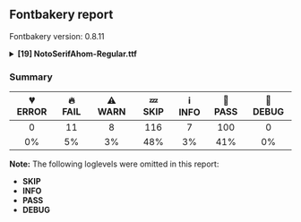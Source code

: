 ## Fontbakery report

Fontbakery version: 0.8.11

<details><summary><b>[19] NotoSerifAhom-Regular.ttf</b></summary><div><details><summary>🔥 <b>FAIL:</b> Substitute copyright, registered and trademark symbols in name table entries. (<a href="https://font-bakery.readthedocs.io/en/stable/fontbakery/profiles/googlefonts.html#com.google.fonts/check/name/unwanted_chars">com.google.fonts/check/name/unwanted_chars</a>)</summary><div>


* 🔥 **FAIL** NAMEID #0 contains symbols that should be replaced by '(c)'. [code: unwanted-chars]
</div></details><details><summary>🔥 <b>FAIL:</b> Check copyright namerecords match license file. (<a href="https://font-bakery.readthedocs.io/en/stable/fontbakery/profiles/googlefonts.html#com.google.fonts/check/name/license">com.google.fonts/check/name/license</a>)</summary><div>


* 🔥 **FAIL** License file OFL.txt exists but NameID 13 (LICENSE DESCRIPTION) value on platform 3 (WINDOWS) is not specified for that. Value was: "This Font Software is licensed under the SIL Open Font License, Version 1.1. This Font Software is distributed on an "AS IS" BASIS, WITHOUT WARRANTIES OR CONDITIONS OF ANY KIND, either express or implied. See the SIL Open Font License for the specific language, permissions and limitations governing your use of this Font Software." Must be changed to "This Font Software is licensed under the SIL Open Font License, Version 1.1. This license is available with a FAQ at: https://scripts.sil.org/OFL" [code: wrong]
</div></details><details><summary>🔥 <b>FAIL:</b> Are there non-ASCII characters in ASCII-only NAME table entries? (<a href="https://font-bakery.readthedocs.io/en/stable/fontbakery/profiles/googlefonts.html#com.google.fonts/check/name/ascii_only_entries">com.google.fonts/check/name/ascii_only_entries</a>)</summary><div>


* 🔥 **FAIL** Bad string at [nameID 0, 'utf_16_be']: 'b'Copyright &#169; 2022 by Monotype Design Team. All rights reserved.'' [code: bad-string]
* 🔥 **FAIL** There are 1 strings containing non-ASCII characters in the ASCII-only NAME table entries. [code: non-ascii-strings]
</div></details><details><summary>🔥 <b>FAIL:</b> Copyright notices match canonical pattern in fonts (<a href="https://font-bakery.readthedocs.io/en/stable/fontbakery/profiles/googlefonts.html#com.google.fonts/check/font_copyright">com.google.fonts/check/font_copyright</a>)</summary><div>


* 🔥 **FAIL** Name Table entry: Copyright notices should match a pattern similar to: "Copyright 2019 The Familyname Project Authors (git url)"
But instead we have got:
"Copyright © 2022 by Monotype Design Team. All rights reserved." [code: bad-notice-format]
</div></details><details><summary>🔥 <b>FAIL:</b> Version number has increased since previous release on Google Fonts? (<a href="https://font-bakery.readthedocs.io/en/stable/fontbakery/profiles/googlefonts.html#com.google.fonts/check/version_bump">com.google.fonts/check/version_bump</a>)</summary><div>


* 🔥 **FAIL** Version number 2.0030059814453125 is less than version on Google Fonts (2.0050048828125).
* 🔥 **FAIL** Version number 2.0030059814453125 is less than version on Google Fonts GitHub repo (2.0050048828125).
</div></details><details><summary>🔥 <b>FAIL:</b> Check if the vertical metrics of a family are similar to the same family hosted on Google Fonts. (<a href="https://font-bakery.readthedocs.io/en/stable/fontbakery/profiles/googlefonts.html#com.google.fonts/check/vertical_metrics_regressions">com.google.fonts/check/vertical_metrics_regressions</a>)</summary><div>


* 🔥 **FAIL** fsSelection bit 7 needs to be enabled because the family on Google Fonts has it enabled. [code: bad-fsselection-bit7]
</div></details><details><summary>🔥 <b>FAIL:</b> OS/2.fsSelection bit 7 (USE_TYPO_METRICS) is set in all fonts. (<a href="https://font-bakery.readthedocs.io/en/stable/fontbakery/profiles/googlefonts.html#com.google.fonts/check/os2/use_typo_metrics">com.google.fonts/check/os2/use_typo_metrics</a>)</summary><div>


* 🔥 **FAIL** OS/2.fsSelection bit 7 (USE_TYPO_METRICS) wasNOT set in the following fonts: ['fonts/NotoSerifAhom/googlefonts/ttf/NotoSerifAhom-Regular.ttf']. [code: missing-os2-fsselection-bit7]
</div></details><details><summary>🔥 <b>FAIL:</b> Noto fonts must have an ARTICLE.en_us.html file (<a href="https://font-bakery.readthedocs.io/en/stable/fontbakery/profiles/googlefonts.html#com.google.fonts/check/description/noto_has_article">com.google.fonts/check/description/noto_has_article</a>)</summary><div>


* 🔥 **FAIL** This is a Noto font but it lacks an ARTICLE.en_us.html file [code: missing-article]
</div></details><details><summary>🔥 <b>FAIL:</b> Ensure dotted circle glyph is present and can attach marks. (<a href="https://font-bakery.readthedocs.io/en/stable/fontbakery/profiles/universal.html#com.google.fonts/check/dotted_circle">com.google.fonts/check/dotted_circle</a>)</summary><div>


* 🔥 **FAIL** The following glyphs could not be attached to the dotted circle glyph:

	- acutecomb

	- brevecomb

	- caroncomb

	- cedillacomb

	- circumflexcomb

	- commaaccentcomb

	- commaturnedabovecomb

	- dieresiscomb

	- dotaccentcomb

	- gravecomb 

	- 5 more.

Use -F or --full-lists to disable shortening of long lists. [code: unattached-dotted-circle-marks]
</div></details><details><summary>🔥 <b>FAIL:</b> Ensure soft_dotted characters lose their dot when combined with marks that replace the dot. (<a href="https://font-bakery.readthedocs.io/en/stable/fontbakery/profiles/universal.html#com.google.fonts/check/soft_dotted">com.google.fonts/check/soft_dotted</a>)</summary><div>


* 🔥 **FAIL** The dot of soft dotted characters used in orthographies must disappear in the following strings: i̊ i̋ j̀ j́ j̃ j̄ j̈ į̀ į́ į̂ į̃ į̄ į̌

The dot of soft dotted characters should disappear in other cases, for example: ĩ ĭ i̇ ǐ i̒ ĩ̦ ĭ̦ i̦̇ i̦̊ i̦̋ ǐ̦ i̦̒ ĩ̧ ĭ̧ i̧̇ i̧̊ i̧̋ ǐ̧ i̧̒ ĵ [code: soft-dotted]
</div></details><details><summary>🔥 <b>FAIL:</b> Check that texts shape as per expectation (<a href="https://font-bakery.readthedocs.io/en/stable/fontbakery/profiles/<Section: Shaping Checks>.html#com.google.fonts/check/shaping/regression">com.google.fonts/check/shaping/regression</a>)</summary><div>


* 🔥 **FAIL** qa/shaping_tests/ahom.json: Expected and actual shaping not matching
<div class="shaping">


<style type="text/css">
    @font-face {font-family: "TestFont"; src: url(../../fonts/NotoSerifAhom/googlefonts/ttf/NotoSerifAhom-Regular.ttf);}
    .tf { font-family: "TestFont"; }
    .shaping pre { font-size: 1.2rem; }
    .shaping li {
        font-size: 1.2rem;
        border-top: 1px solid #ddd;
        padding: 12px;
        margin-top: 12px;
    }
    .shaping-svg {
        height: 100px;
        margin: 10px;
        transform: matrix(1, 0, 0, -1, 0, 0);
    }
</style>

<h4>qa/shaping_tests/ahom.json: Expected and actual shaping not matching</h4>


</div>
<div class="shaping">

<li>Shaping did not match: <span class="tf">𑜃𑜢𑜤</span> (notofonts/noto-fonts#1372)</li>


<pre>Expected: na_ahom=0+879|iSign_ahom=0@-231,0+0|uSign_ahom=0@-234,0+0</pre>



<pre>Got     : na_ahom=0+879|iSign_ahom=0+0|uSign_ahom=0+0</pre>



<pre>                                    +++++++               +++++++
</pre>


Got: <svg class="shaping-svg" xmlns="http://www.w3.org/2000/svg" viewBox="0 0 879 2655" transform="matrix(1 0 0 -1 0 0)">
<path d="M481.0,-24.0Q462.0,-24.0 450.0,-18.0Q438.0,-12.0 438.0,1.0L438.0,156.0L261.0,44.0Q247.0,35.0 225.0,22.5Q203.0,10.0 182.0,0.0Q161.0,-10.0 148.0,-10.0Q132.0,-10.0 126.0,-2.0Q120.0,6.0 120.0,19.0L120.0,525.0Q120.0,539.0 135.0,544.5Q150.0,550.0 166.0,550.0Q184.0,550.0 197.0,544.0Q210.0,538.0 210.0,525.0L210.0,425.0Q248.0,457.0 293.5,488.0Q339.0,519.0 382.0,539.5Q425.0,560.0 456.0,560.0Q503.0,560.0 525.5,537.0Q548.0,514.0 548.0,476.0Q548.0,435.0 530.5,417.0Q513.0,399.0 487.0,399.0Q462.0,399.0 450.5,411.0Q439.0,423.0 435.0,436.0Q431.0,450.0 424.0,460.5Q417.0,471.0 392.0,471.0Q375.0,471.0 342.5,454.5Q310.0,438.0 274.5,413.0Q239.0,388.0 210.0,362.0L210.0,81.0L424.0,214.0Q444.0,227.0 464.5,237.5Q485.0,248.0 498.0,248.0Q513.0,248.0 520.5,236.5Q528.0,225.0 528.0,213.0L528.0,1.0Q528.0,-12.0 515.5,-18.0Q503.0,-24.0 481.0,-24.0Z" transform="translate(0, 1175)"/>
<path d="M33.0,490.0Q-24.0,490.0 -62.0,541.0Q-100.0,592.0 -100.0,701.0Q-100.0,741.0 -86.5,787.0Q-73.0,833.0 -47.5,874.5Q-22.0,916.0 14.5,942.0Q51.0,968.0 98.0,968.0Q142.0,968.0 171.5,941.5Q201.0,915.0 216.0,870.0Q231.0,825.0 231.0,770.0Q231.0,685.0 201.5,622.0Q172.0,559.0 126.5,524.5Q81.0,490.0 33.0,490.0ZM53.0,554.0Q94.0,554.0 114.5,584.5Q135.0,615.0 142.0,664.5Q149.0,714.0 149.0,772.0Q149.0,806.0 144.0,836.0Q139.0,866.0 124.5,885.0Q110.0,904.0 83.0,904.0Q56.0,904.0 33.0,886.0Q10.0,868.0 -4.0,821.5Q-18.0,775.0 -18.0,691.0Q-18.0,628.0 0.5,591.0Q19.0,554.0 53.0,554.0Z" transform="translate(879, 1175)"/>
<path d="M-7.0,-330.0Q-41.0,-330.0 -77.0,-322.0Q-113.0,-314.0 -143.0,-292.5Q-173.0,-271.0 -191.5,-232.5Q-210.0,-194.0 -210.0,-134.0L-210.0,-95.0Q-210.0,-82.0 -196.0,-76.0Q-182.0,-70.0 -165.0,-70.0Q-148.0,-70.0 -134.0,-76.0Q-120.0,-82.0 -120.0,-95.0L-120.0,-130.0Q-120.0,-185.0 -107.0,-215.0Q-94.0,-245.0 -70.5,-256.5Q-47.0,-268.0 -16.0,-268.0Q17.0,-268.0 43.0,-263.0Q69.0,-258.0 97.0,-245.0Q103.0,-242.0 111.0,-242.0Q124.0,-242.0 132.0,-248.0Q140.0,-254.0 140.0,-265.0Q140.0,-280.0 124.5,-292.0Q109.0,-304.0 85.0,-312.5Q61.0,-321.0 36.0,-325.5Q11.0,-330.0 -7.0,-330.0Z" transform="translate(879, 1175)"/>
</svg>
 Expected: <svg class="shaping-svg" xmlns="http://www.w3.org/2000/svg" viewBox="0 0 879 2655" transform="matrix(1 0 0 -1 0 0)">
<path d="M481.0,-24.0Q462.0,-24.0 450.0,-18.0Q438.0,-12.0 438.0,1.0L438.0,156.0L261.0,44.0Q247.0,35.0 225.0,22.5Q203.0,10.0 182.0,0.0Q161.0,-10.0 148.0,-10.0Q132.0,-10.0 126.0,-2.0Q120.0,6.0 120.0,19.0L120.0,525.0Q120.0,539.0 135.0,544.5Q150.0,550.0 166.0,550.0Q184.0,550.0 197.0,544.0Q210.0,538.0 210.0,525.0L210.0,425.0Q248.0,457.0 293.5,488.0Q339.0,519.0 382.0,539.5Q425.0,560.0 456.0,560.0Q503.0,560.0 525.5,537.0Q548.0,514.0 548.0,476.0Q548.0,435.0 530.5,417.0Q513.0,399.0 487.0,399.0Q462.0,399.0 450.5,411.0Q439.0,423.0 435.0,436.0Q431.0,450.0 424.0,460.5Q417.0,471.0 392.0,471.0Q375.0,471.0 342.5,454.5Q310.0,438.0 274.5,413.0Q239.0,388.0 210.0,362.0L210.0,81.0L424.0,214.0Q444.0,227.0 464.5,237.5Q485.0,248.0 498.0,248.0Q513.0,248.0 520.5,236.5Q528.0,225.0 528.0,213.0L528.0,1.0Q528.0,-12.0 515.5,-18.0Q503.0,-24.0 481.0,-24.0Z" transform="translate(0, 1175)"/>
<path d="M33.0,490.0Q-24.0,490.0 -62.0,541.0Q-100.0,592.0 -100.0,701.0Q-100.0,741.0 -86.5,787.0Q-73.0,833.0 -47.5,874.5Q-22.0,916.0 14.5,942.0Q51.0,968.0 98.0,968.0Q142.0,968.0 171.5,941.5Q201.0,915.0 216.0,870.0Q231.0,825.0 231.0,770.0Q231.0,685.0 201.5,622.0Q172.0,559.0 126.5,524.5Q81.0,490.0 33.0,490.0ZM53.0,554.0Q94.0,554.0 114.5,584.5Q135.0,615.0 142.0,664.5Q149.0,714.0 149.0,772.0Q149.0,806.0 144.0,836.0Q139.0,866.0 124.5,885.0Q110.0,904.0 83.0,904.0Q56.0,904.0 33.0,886.0Q10.0,868.0 -4.0,821.5Q-18.0,775.0 -18.0,691.0Q-18.0,628.0 0.5,591.0Q19.0,554.0 53.0,554.0Z" transform="translate(648, 1175)"/>
<path d="M-7.0,-330.0Q-41.0,-330.0 -77.0,-322.0Q-113.0,-314.0 -143.0,-292.5Q-173.0,-271.0 -191.5,-232.5Q-210.0,-194.0 -210.0,-134.0L-210.0,-95.0Q-210.0,-82.0 -196.0,-76.0Q-182.0,-70.0 -165.0,-70.0Q-148.0,-70.0 -134.0,-76.0Q-120.0,-82.0 -120.0,-95.0L-120.0,-130.0Q-120.0,-185.0 -107.0,-215.0Q-94.0,-245.0 -70.5,-256.5Q-47.0,-268.0 -16.0,-268.0Q17.0,-268.0 43.0,-263.0Q69.0,-258.0 97.0,-245.0Q103.0,-242.0 111.0,-242.0Q124.0,-242.0 132.0,-248.0Q140.0,-254.0 140.0,-265.0Q140.0,-280.0 124.5,-292.0Q109.0,-304.0 85.0,-312.5Q61.0,-321.0 36.0,-325.5Q11.0,-330.0 -7.0,-330.0Z" transform="translate(645, 1175)"/>
</svg>


</div>
<div class="shaping">

<li>Shaping did not match: <span class="tf">𑜃𑜢</span> (notofonts/noto-fonts#1372)</li>


<pre>Expected: na_ahom=0+879|iSign_ahom=0@-231,0+0</pre>



<pre>Got     : na_ahom=0+879|iSign_ahom=0+0</pre>



<pre>                                    +++++++
</pre>


Got: <svg class="shaping-svg" xmlns="http://www.w3.org/2000/svg" viewBox="0 0 879 2655" transform="matrix(1 0 0 -1 0 0)">
<path d="M481.0,-24.0Q462.0,-24.0 450.0,-18.0Q438.0,-12.0 438.0,1.0L438.0,156.0L261.0,44.0Q247.0,35.0 225.0,22.5Q203.0,10.0 182.0,0.0Q161.0,-10.0 148.0,-10.0Q132.0,-10.0 126.0,-2.0Q120.0,6.0 120.0,19.0L120.0,525.0Q120.0,539.0 135.0,544.5Q150.0,550.0 166.0,550.0Q184.0,550.0 197.0,544.0Q210.0,538.0 210.0,525.0L210.0,425.0Q248.0,457.0 293.5,488.0Q339.0,519.0 382.0,539.5Q425.0,560.0 456.0,560.0Q503.0,560.0 525.5,537.0Q548.0,514.0 548.0,476.0Q548.0,435.0 530.5,417.0Q513.0,399.0 487.0,399.0Q462.0,399.0 450.5,411.0Q439.0,423.0 435.0,436.0Q431.0,450.0 424.0,460.5Q417.0,471.0 392.0,471.0Q375.0,471.0 342.5,454.5Q310.0,438.0 274.5,413.0Q239.0,388.0 210.0,362.0L210.0,81.0L424.0,214.0Q444.0,227.0 464.5,237.5Q485.0,248.0 498.0,248.0Q513.0,248.0 520.5,236.5Q528.0,225.0 528.0,213.0L528.0,1.0Q528.0,-12.0 515.5,-18.0Q503.0,-24.0 481.0,-24.0Z" transform="translate(0, 1175)"/>
<path d="M33.0,490.0Q-24.0,490.0 -62.0,541.0Q-100.0,592.0 -100.0,701.0Q-100.0,741.0 -86.5,787.0Q-73.0,833.0 -47.5,874.5Q-22.0,916.0 14.5,942.0Q51.0,968.0 98.0,968.0Q142.0,968.0 171.5,941.5Q201.0,915.0 216.0,870.0Q231.0,825.0 231.0,770.0Q231.0,685.0 201.5,622.0Q172.0,559.0 126.5,524.5Q81.0,490.0 33.0,490.0ZM53.0,554.0Q94.0,554.0 114.5,584.5Q135.0,615.0 142.0,664.5Q149.0,714.0 149.0,772.0Q149.0,806.0 144.0,836.0Q139.0,866.0 124.5,885.0Q110.0,904.0 83.0,904.0Q56.0,904.0 33.0,886.0Q10.0,868.0 -4.0,821.5Q-18.0,775.0 -18.0,691.0Q-18.0,628.0 0.5,591.0Q19.0,554.0 53.0,554.0Z" transform="translate(879, 1175)"/>
</svg>
 Expected: <svg class="shaping-svg" xmlns="http://www.w3.org/2000/svg" viewBox="0 0 879 2655" transform="matrix(1 0 0 -1 0 0)">
<path d="M481.0,-24.0Q462.0,-24.0 450.0,-18.0Q438.0,-12.0 438.0,1.0L438.0,156.0L261.0,44.0Q247.0,35.0 225.0,22.5Q203.0,10.0 182.0,0.0Q161.0,-10.0 148.0,-10.0Q132.0,-10.0 126.0,-2.0Q120.0,6.0 120.0,19.0L120.0,525.0Q120.0,539.0 135.0,544.5Q150.0,550.0 166.0,550.0Q184.0,550.0 197.0,544.0Q210.0,538.0 210.0,525.0L210.0,425.0Q248.0,457.0 293.5,488.0Q339.0,519.0 382.0,539.5Q425.0,560.0 456.0,560.0Q503.0,560.0 525.5,537.0Q548.0,514.0 548.0,476.0Q548.0,435.0 530.5,417.0Q513.0,399.0 487.0,399.0Q462.0,399.0 450.5,411.0Q439.0,423.0 435.0,436.0Q431.0,450.0 424.0,460.5Q417.0,471.0 392.0,471.0Q375.0,471.0 342.5,454.5Q310.0,438.0 274.5,413.0Q239.0,388.0 210.0,362.0L210.0,81.0L424.0,214.0Q444.0,227.0 464.5,237.5Q485.0,248.0 498.0,248.0Q513.0,248.0 520.5,236.5Q528.0,225.0 528.0,213.0L528.0,1.0Q528.0,-12.0 515.5,-18.0Q503.0,-24.0 481.0,-24.0Z" transform="translate(0, 1175)"/>
<path d="M33.0,490.0Q-24.0,490.0 -62.0,541.0Q-100.0,592.0 -100.0,701.0Q-100.0,741.0 -86.5,787.0Q-73.0,833.0 -47.5,874.5Q-22.0,916.0 14.5,942.0Q51.0,968.0 98.0,968.0Q142.0,968.0 171.5,941.5Q201.0,915.0 216.0,870.0Q231.0,825.0 231.0,770.0Q231.0,685.0 201.5,622.0Q172.0,559.0 126.5,524.5Q81.0,490.0 33.0,490.0ZM53.0,554.0Q94.0,554.0 114.5,584.5Q135.0,615.0 142.0,664.5Q149.0,714.0 149.0,772.0Q149.0,806.0 144.0,836.0Q139.0,866.0 124.5,885.0Q110.0,904.0 83.0,904.0Q56.0,904.0 33.0,886.0Q10.0,868.0 -4.0,821.5Q-18.0,775.0 -18.0,691.0Q-18.0,628.0 0.5,591.0Q19.0,554.0 53.0,554.0Z" transform="translate(648, 1175)"/>
</svg>


</div>
<div class="shaping">

<li>Shaping did not match: <span class="tf">𑜃𑜫𑜫</span> (notofonts/noto-fonts#1358)</li>


<pre>Expected: na_ahom=0+648|virama_ahom=0@37,0+0|virama_ahom=0@367,-30+0</pre>



<pre>Got     : na_ahom=0+648|virama_ahom=0+0|virama_ahom=0+0</pre>



<pre>                                     +++++                ++++++++
</pre>


Got: <svg class="shaping-svg" xmlns="http://www.w3.org/2000/svg" viewBox="0 0 648 2655" transform="matrix(1 0 0 -1 0 0)">
<path d="M481.0,-24.0Q462.0,-24.0 450.0,-18.0Q438.0,-12.0 438.0,1.0L438.0,156.0L261.0,44.0Q247.0,35.0 225.0,22.5Q203.0,10.0 182.0,0.0Q161.0,-10.0 148.0,-10.0Q132.0,-10.0 126.0,-2.0Q120.0,6.0 120.0,19.0L120.0,525.0Q120.0,539.0 135.0,544.5Q150.0,550.0 166.0,550.0Q184.0,550.0 197.0,544.0Q210.0,538.0 210.0,525.0L210.0,425.0Q248.0,457.0 293.5,488.0Q339.0,519.0 382.0,539.5Q425.0,560.0 456.0,560.0Q503.0,560.0 525.5,537.0Q548.0,514.0 548.0,476.0Q548.0,435.0 530.5,417.0Q513.0,399.0 487.0,399.0Q462.0,399.0 450.5,411.0Q439.0,423.0 435.0,436.0Q431.0,450.0 424.0,460.5Q417.0,471.0 392.0,471.0Q375.0,471.0 342.5,454.5Q310.0,438.0 274.5,413.0Q239.0,388.0 210.0,362.0L210.0,81.0L424.0,214.0Q444.0,227.0 464.5,237.5Q485.0,248.0 498.0,248.0Q513.0,248.0 520.5,236.5Q528.0,225.0 528.0,213.0L528.0,1.0Q528.0,-12.0 515.5,-18.0Q503.0,-24.0 481.0,-24.0Z" transform="translate(0, 1175)"/>
<path d="M-72.0,853.0Q-37.0,853.0 -3.0,845.0Q31.0,837.0 53.0,823.0Q75.0,809.0 75.0,790.0Q75.0,779.0 67.5,772.0Q60.0,765.0 49.0,765.0Q43.0,765.0 36.0,768.0Q29.0,771.0 18.0,776.0Q0.0,785.0 -19.0,788.0Q-38.0,791.0 -55.0,791.0Q-103.0,791.0 -138.0,764.0Q-173.0,737.0 -195.0,706.0Q-216.0,676.0 -232.0,655.0Q-248.0,634.0 -266.0,634.0Q-276.0,634.0 -285.0,641.5Q-294.0,649.0 -294.0,673.0Q-294.0,727.0 -262.0,767.5Q-230.0,808.0 -179.0,830.5Q-128.0,853.0 -72.0,853.0Z" transform="translate(648, 1175)"/>
<path d="M-72.0,853.0Q-37.0,853.0 -3.0,845.0Q31.0,837.0 53.0,823.0Q75.0,809.0 75.0,790.0Q75.0,779.0 67.5,772.0Q60.0,765.0 49.0,765.0Q43.0,765.0 36.0,768.0Q29.0,771.0 18.0,776.0Q0.0,785.0 -19.0,788.0Q-38.0,791.0 -55.0,791.0Q-103.0,791.0 -138.0,764.0Q-173.0,737.0 -195.0,706.0Q-216.0,676.0 -232.0,655.0Q-248.0,634.0 -266.0,634.0Q-276.0,634.0 -285.0,641.5Q-294.0,649.0 -294.0,673.0Q-294.0,727.0 -262.0,767.5Q-230.0,808.0 -179.0,830.5Q-128.0,853.0 -72.0,853.0Z" transform="translate(648, 1175)"/>
</svg>
 Expected: <svg class="shaping-svg" xmlns="http://www.w3.org/2000/svg" viewBox="0 0 648 2655" transform="matrix(1 0 0 -1 0 0)">
<path d="M481.0,-24.0Q462.0,-24.0 450.0,-18.0Q438.0,-12.0 438.0,1.0L438.0,156.0L261.0,44.0Q247.0,35.0 225.0,22.5Q203.0,10.0 182.0,0.0Q161.0,-10.0 148.0,-10.0Q132.0,-10.0 126.0,-2.0Q120.0,6.0 120.0,19.0L120.0,525.0Q120.0,539.0 135.0,544.5Q150.0,550.0 166.0,550.0Q184.0,550.0 197.0,544.0Q210.0,538.0 210.0,525.0L210.0,425.0Q248.0,457.0 293.5,488.0Q339.0,519.0 382.0,539.5Q425.0,560.0 456.0,560.0Q503.0,560.0 525.5,537.0Q548.0,514.0 548.0,476.0Q548.0,435.0 530.5,417.0Q513.0,399.0 487.0,399.0Q462.0,399.0 450.5,411.0Q439.0,423.0 435.0,436.0Q431.0,450.0 424.0,460.5Q417.0,471.0 392.0,471.0Q375.0,471.0 342.5,454.5Q310.0,438.0 274.5,413.0Q239.0,388.0 210.0,362.0L210.0,81.0L424.0,214.0Q444.0,227.0 464.5,237.5Q485.0,248.0 498.0,248.0Q513.0,248.0 520.5,236.5Q528.0,225.0 528.0,213.0L528.0,1.0Q528.0,-12.0 515.5,-18.0Q503.0,-24.0 481.0,-24.0Z" transform="translate(0, 1175)"/>
<path d="M-72.0,853.0Q-37.0,853.0 -3.0,845.0Q31.0,837.0 53.0,823.0Q75.0,809.0 75.0,790.0Q75.0,779.0 67.5,772.0Q60.0,765.0 49.0,765.0Q43.0,765.0 36.0,768.0Q29.0,771.0 18.0,776.0Q0.0,785.0 -19.0,788.0Q-38.0,791.0 -55.0,791.0Q-103.0,791.0 -138.0,764.0Q-173.0,737.0 -195.0,706.0Q-216.0,676.0 -232.0,655.0Q-248.0,634.0 -266.0,634.0Q-276.0,634.0 -285.0,641.5Q-294.0,649.0 -294.0,673.0Q-294.0,727.0 -262.0,767.5Q-230.0,808.0 -179.0,830.5Q-128.0,853.0 -72.0,853.0Z" transform="translate(685, 1175)"/>
<path d="M-72.0,853.0Q-37.0,853.0 -3.0,845.0Q31.0,837.0 53.0,823.0Q75.0,809.0 75.0,790.0Q75.0,779.0 67.5,772.0Q60.0,765.0 49.0,765.0Q43.0,765.0 36.0,768.0Q29.0,771.0 18.0,776.0Q0.0,785.0 -19.0,788.0Q-38.0,791.0 -55.0,791.0Q-103.0,791.0 -138.0,764.0Q-173.0,737.0 -195.0,706.0Q-216.0,676.0 -232.0,655.0Q-248.0,634.0 -266.0,634.0Q-276.0,634.0 -285.0,641.5Q-294.0,649.0 -294.0,673.0Q-294.0,727.0 -262.0,767.5Q-230.0,808.0 -179.0,830.5Q-128.0,853.0 -72.0,853.0Z" transform="translate(1015, 1145)"/>
</svg>


</div>
<div class="shaping">

<li>Shaping did not match: <span class="tf">𑜃𑜡 𑜃𑜝𑜡</span> (#1)</li>


<pre>Expected: na_ahom=0+718|aaSign_ahom=0+264|space=2+220|na_ahom=3+718|medialLa_ahom.sm=3@-38,0+0|aaSign_ahom=3+264</pre>



<pre>Got     : na_ahom=0+648|aaSign_ahom=0+264|space=2+220|na_ahom=3+648|medialLa_ahom.sm=3+0|aaSign_ahom=3+264</pre>



<pre>                    ^^                                          ^^                    ++++++
</pre>


Got: <svg class="shaping-svg" xmlns="http://www.w3.org/2000/svg" viewBox="0 0 2044 2655" transform="matrix(1 0 0 -1 0 0)">
<path d="M481.0,-24.0Q462.0,-24.0 450.0,-18.0Q438.0,-12.0 438.0,1.0L438.0,156.0L261.0,44.0Q247.0,35.0 225.0,22.5Q203.0,10.0 182.0,0.0Q161.0,-10.0 148.0,-10.0Q132.0,-10.0 126.0,-2.0Q120.0,6.0 120.0,19.0L120.0,525.0Q120.0,539.0 135.0,544.5Q150.0,550.0 166.0,550.0Q184.0,550.0 197.0,544.0Q210.0,538.0 210.0,525.0L210.0,425.0Q248.0,457.0 293.5,488.0Q339.0,519.0 382.0,539.5Q425.0,560.0 456.0,560.0Q503.0,560.0 525.5,537.0Q548.0,514.0 548.0,476.0Q548.0,435.0 530.5,417.0Q513.0,399.0 487.0,399.0Q462.0,399.0 450.5,411.0Q439.0,423.0 435.0,436.0Q431.0,450.0 424.0,460.5Q417.0,471.0 392.0,471.0Q375.0,471.0 342.5,454.5Q310.0,438.0 274.5,413.0Q239.0,388.0 210.0,362.0L210.0,81.0L424.0,214.0Q444.0,227.0 464.5,237.5Q485.0,248.0 498.0,248.0Q513.0,248.0 520.5,236.5Q528.0,225.0 528.0,213.0L528.0,1.0Q528.0,-12.0 515.5,-18.0Q503.0,-24.0 481.0,-24.0Z" transform="translate(0, 1175)"/>
<path d="M267.0,-240.0Q167.0,-240.0 115.5,-187.0Q64.0,-134.0 64.0,-34.0L64.0,349.0Q64.0,404.0 54.0,431.0Q44.0,458.0 23.0,467.5Q2.0,477.0 -32.0,477.0Q-50.0,477.0 -65.0,485.5Q-80.0,494.0 -80.0,514.0Q-80.0,560.0 -29.0,560.0Q57.0,560.0 105.5,514.0Q154.0,468.0 154.0,370.0L154.0,-30.0Q154.0,-113.0 183.0,-145.5Q212.0,-178.0 258.0,-178.0Q291.0,-178.0 317.0,-173.0Q343.0,-168.0 371.0,-155.0Q377.0,-152.0 385.0,-152.0Q398.0,-152.0 406.0,-158.0Q414.0,-164.0 414.0,-175.0Q414.0,-190.0 398.5,-202.0Q383.0,-214.0 359.0,-222.5Q335.0,-231.0 310.0,-235.5Q285.0,-240.0 267.0,-240.0Z" transform="translate(648, 1175)"/>
<path d="" transform="translate(912, 1175)"/>
<path d="M481.0,-24.0Q462.0,-24.0 450.0,-18.0Q438.0,-12.0 438.0,1.0L438.0,156.0L261.0,44.0Q247.0,35.0 225.0,22.5Q203.0,10.0 182.0,0.0Q161.0,-10.0 148.0,-10.0Q132.0,-10.0 126.0,-2.0Q120.0,6.0 120.0,19.0L120.0,525.0Q120.0,539.0 135.0,544.5Q150.0,550.0 166.0,550.0Q184.0,550.0 197.0,544.0Q210.0,538.0 210.0,525.0L210.0,425.0Q248.0,457.0 293.5,488.0Q339.0,519.0 382.0,539.5Q425.0,560.0 456.0,560.0Q503.0,560.0 525.5,537.0Q548.0,514.0 548.0,476.0Q548.0,435.0 530.5,417.0Q513.0,399.0 487.0,399.0Q462.0,399.0 450.5,411.0Q439.0,423.0 435.0,436.0Q431.0,450.0 424.0,460.5Q417.0,471.0 392.0,471.0Q375.0,471.0 342.5,454.5Q310.0,438.0 274.5,413.0Q239.0,388.0 210.0,362.0L210.0,81.0L424.0,214.0Q444.0,227.0 464.5,237.5Q485.0,248.0 498.0,248.0Q513.0,248.0 520.5,236.5Q528.0,225.0 528.0,213.0L528.0,1.0Q528.0,-12.0 515.5,-18.0Q503.0,-24.0 481.0,-24.0Z" transform="translate(1132, 1175)"/>
<path d="M-381.0,-303.0Q-449.0,-303.0 -499.0,-282.0Q-549.0,-261.0 -582.0,-230.5Q-615.0,-200.0 -631.0,-172.0Q-647.0,-144.0 -647.0,-129.0Q-647.0,-117.0 -641.0,-106.5Q-635.0,-96.0 -616.0,-96.0Q-603.0,-96.0 -594.5,-105.0Q-586.0,-114.0 -579.0,-125.0Q-565.0,-145.0 -543.0,-168.5Q-521.0,-192.0 -483.0,-209.0Q-445.0,-226.0 -383.0,-226.0Q-349.0,-226.0 -313.5,-215.5Q-278.0,-205.0 -249.0,-177.0Q-220.0,-149.0 -207.0,-98.0Q-203.0,-84.0 -189.5,-77.0Q-176.0,-70.0 -162.0,-70.0Q-144.0,-70.0 -133.0,-77.0Q-122.0,-84.0 -122.0,-98.0Q-122.0,-112.0 -130.0,-139.5Q-138.0,-167.0 -152.0,-187.0Q-192.0,-248.0 -252.5,-275.5Q-313.0,-303.0 -381.0,-303.0Z" transform="translate(1780, 1175)"/>
<path d="M267.0,-240.0Q167.0,-240.0 115.5,-187.0Q64.0,-134.0 64.0,-34.0L64.0,349.0Q64.0,404.0 54.0,431.0Q44.0,458.0 23.0,467.5Q2.0,477.0 -32.0,477.0Q-50.0,477.0 -65.0,485.5Q-80.0,494.0 -80.0,514.0Q-80.0,560.0 -29.0,560.0Q57.0,560.0 105.5,514.0Q154.0,468.0 154.0,370.0L154.0,-30.0Q154.0,-113.0 183.0,-145.5Q212.0,-178.0 258.0,-178.0Q291.0,-178.0 317.0,-173.0Q343.0,-168.0 371.0,-155.0Q377.0,-152.0 385.0,-152.0Q398.0,-152.0 406.0,-158.0Q414.0,-164.0 414.0,-175.0Q414.0,-190.0 398.5,-202.0Q383.0,-214.0 359.0,-222.5Q335.0,-231.0 310.0,-235.5Q285.0,-240.0 267.0,-240.0Z" transform="translate(1780, 1175)"/>
</svg>
 Expected: <svg class="shaping-svg" xmlns="http://www.w3.org/2000/svg" viewBox="0 0 2184 2655" transform="matrix(1 0 0 -1 0 0)">
<path d="M481.0,-24.0Q462.0,-24.0 450.0,-18.0Q438.0,-12.0 438.0,1.0L438.0,156.0L261.0,44.0Q247.0,35.0 225.0,22.5Q203.0,10.0 182.0,0.0Q161.0,-10.0 148.0,-10.0Q132.0,-10.0 126.0,-2.0Q120.0,6.0 120.0,19.0L120.0,525.0Q120.0,539.0 135.0,544.5Q150.0,550.0 166.0,550.0Q184.0,550.0 197.0,544.0Q210.0,538.0 210.0,525.0L210.0,425.0Q248.0,457.0 293.5,488.0Q339.0,519.0 382.0,539.5Q425.0,560.0 456.0,560.0Q503.0,560.0 525.5,537.0Q548.0,514.0 548.0,476.0Q548.0,435.0 530.5,417.0Q513.0,399.0 487.0,399.0Q462.0,399.0 450.5,411.0Q439.0,423.0 435.0,436.0Q431.0,450.0 424.0,460.5Q417.0,471.0 392.0,471.0Q375.0,471.0 342.5,454.5Q310.0,438.0 274.5,413.0Q239.0,388.0 210.0,362.0L210.0,81.0L424.0,214.0Q444.0,227.0 464.5,237.5Q485.0,248.0 498.0,248.0Q513.0,248.0 520.5,236.5Q528.0,225.0 528.0,213.0L528.0,1.0Q528.0,-12.0 515.5,-18.0Q503.0,-24.0 481.0,-24.0Z" transform="translate(0, 1175)"/>
<path d="M267.0,-240.0Q167.0,-240.0 115.5,-187.0Q64.0,-134.0 64.0,-34.0L64.0,349.0Q64.0,404.0 54.0,431.0Q44.0,458.0 23.0,467.5Q2.0,477.0 -32.0,477.0Q-50.0,477.0 -65.0,485.5Q-80.0,494.0 -80.0,514.0Q-80.0,560.0 -29.0,560.0Q57.0,560.0 105.5,514.0Q154.0,468.0 154.0,370.0L154.0,-30.0Q154.0,-113.0 183.0,-145.5Q212.0,-178.0 258.0,-178.0Q291.0,-178.0 317.0,-173.0Q343.0,-168.0 371.0,-155.0Q377.0,-152.0 385.0,-152.0Q398.0,-152.0 406.0,-158.0Q414.0,-164.0 414.0,-175.0Q414.0,-190.0 398.5,-202.0Q383.0,-214.0 359.0,-222.5Q335.0,-231.0 310.0,-235.5Q285.0,-240.0 267.0,-240.0Z" transform="translate(718, 1175)"/>
<path d="" transform="translate(982, 1175)"/>
<path d="M481.0,-24.0Q462.0,-24.0 450.0,-18.0Q438.0,-12.0 438.0,1.0L438.0,156.0L261.0,44.0Q247.0,35.0 225.0,22.5Q203.0,10.0 182.0,0.0Q161.0,-10.0 148.0,-10.0Q132.0,-10.0 126.0,-2.0Q120.0,6.0 120.0,19.0L120.0,525.0Q120.0,539.0 135.0,544.5Q150.0,550.0 166.0,550.0Q184.0,550.0 197.0,544.0Q210.0,538.0 210.0,525.0L210.0,425.0Q248.0,457.0 293.5,488.0Q339.0,519.0 382.0,539.5Q425.0,560.0 456.0,560.0Q503.0,560.0 525.5,537.0Q548.0,514.0 548.0,476.0Q548.0,435.0 530.5,417.0Q513.0,399.0 487.0,399.0Q462.0,399.0 450.5,411.0Q439.0,423.0 435.0,436.0Q431.0,450.0 424.0,460.5Q417.0,471.0 392.0,471.0Q375.0,471.0 342.5,454.5Q310.0,438.0 274.5,413.0Q239.0,388.0 210.0,362.0L210.0,81.0L424.0,214.0Q444.0,227.0 464.5,237.5Q485.0,248.0 498.0,248.0Q513.0,248.0 520.5,236.5Q528.0,225.0 528.0,213.0L528.0,1.0Q528.0,-12.0 515.5,-18.0Q503.0,-24.0 481.0,-24.0Z" transform="translate(1202, 1175)"/>
<path d="M-381.0,-303.0Q-449.0,-303.0 -499.0,-282.0Q-549.0,-261.0 -582.0,-230.5Q-615.0,-200.0 -631.0,-172.0Q-647.0,-144.0 -647.0,-129.0Q-647.0,-117.0 -641.0,-106.5Q-635.0,-96.0 -616.0,-96.0Q-603.0,-96.0 -594.5,-105.0Q-586.0,-114.0 -579.0,-125.0Q-565.0,-145.0 -543.0,-168.5Q-521.0,-192.0 -483.0,-209.0Q-445.0,-226.0 -383.0,-226.0Q-349.0,-226.0 -313.5,-215.5Q-278.0,-205.0 -249.0,-177.0Q-220.0,-149.0 -207.0,-98.0Q-203.0,-84.0 -189.5,-77.0Q-176.0,-70.0 -162.0,-70.0Q-144.0,-70.0 -133.0,-77.0Q-122.0,-84.0 -122.0,-98.0Q-122.0,-112.0 -130.0,-139.5Q-138.0,-167.0 -152.0,-187.0Q-192.0,-248.0 -252.5,-275.5Q-313.0,-303.0 -381.0,-303.0Z" transform="translate(1882, 1175)"/>
<path d="M267.0,-240.0Q167.0,-240.0 115.5,-187.0Q64.0,-134.0 64.0,-34.0L64.0,349.0Q64.0,404.0 54.0,431.0Q44.0,458.0 23.0,467.5Q2.0,477.0 -32.0,477.0Q-50.0,477.0 -65.0,485.5Q-80.0,494.0 -80.0,514.0Q-80.0,560.0 -29.0,560.0Q57.0,560.0 105.5,514.0Q154.0,468.0 154.0,370.0L154.0,-30.0Q154.0,-113.0 183.0,-145.5Q212.0,-178.0 258.0,-178.0Q291.0,-178.0 317.0,-173.0Q343.0,-168.0 371.0,-155.0Q377.0,-152.0 385.0,-152.0Q398.0,-152.0 406.0,-158.0Q414.0,-164.0 414.0,-175.0Q414.0,-190.0 398.5,-202.0Q383.0,-214.0 359.0,-222.5Q335.0,-231.0 310.0,-235.5Q285.0,-240.0 267.0,-240.0Z" transform="translate(1920, 1175)"/>
</svg>


</div>
<div class="shaping">

<li>Shaping did not match: <span class="tf">𑜅𑜞𑜊 𑜅𑜦𑜊 𑜅𑜝𑜊 𑜀𑜝</span> (#3)</li>


<pre>Expected: t_ja_ahom=0+992|medialRa_ahom.sm=0@-280,0+0|space=3+220|eSign_ahom=4+570|t_ja_ahom=4+1142|space=7+220|t_ja_ahom=8+1142|medialLa_ahom.sm=8@-167,0+0|space=11+220|ka_ahom=12+944|medialLa_ahom=12@16,0+0</pre>



<pre>Got     : alt_ta_ahom=0+917|medialRa_ahom.sm=0+0|ja_ahom=2+953|space=3+220|eSign_ahom=4@-60,0+570|t_ja_ahom=4+1142|space=7+220|alt_ta_ahom=8+667|medialLa_ahom.sm=8+0|ja_ahom=10+953|space=11+220|ka_ahom=12+944|medialLa_ahom=12+0</pre>



<pre>            ^          ^^                   +++++++                                                               ^         ^^^^                   +++++++                                               +++++
</pre>


Got: <svg class="shaping-svg" xmlns="http://www.w3.org/2000/svg" viewBox="0 0 6806 2655" transform="matrix(1 0 0 -1 0 0)">
<path d="M213.0,-14.0Q173.0,-14.0 138.0,3.5Q103.0,21.0 81.5,61.0Q60.0,101.0 60.0,169.0Q60.0,242.0 85.0,312.0Q110.0,382.0 150.5,438.0Q191.0,494.0 239.5,527.0Q288.0,560.0 334.0,560.0Q393.0,560.0 424.5,529.5Q456.0,499.0 471.5,446.5Q487.0,394.0 497.0,327.0Q531.0,377.0 578.0,409.0Q604.0,427.0 619.0,427.0Q627.0,427.0 632.0,420.5Q637.0,414.0 637.0,405.0Q637.0,400.0 634.5,393.0Q632.0,386.0 625.0,381.0Q576.0,342.0 550.0,282.0Q524.0,222.0 524.0,158.0Q524.0,145.0 525.5,132.0Q527.0,119.0 529.0,107.0Q531.0,97.0 532.5,87.0Q534.0,77.0 534.0,67.0Q534.0,34.0 518.0,22.0Q502.0,10.0 491.0,10.0Q481.0,10.0 471.0,12.5Q461.0,15.0 453.5,27.0Q446.0,39.0 443.0,66.0L431.0,200.0Q416.0,145.0 387.5,96.5Q359.0,48.0 316.0,17.0Q273.0,-14.0 213.0,-14.0ZM234.0,68.0Q249.0,68.0 273.5,77.5Q298.0,87.0 325.0,113.5Q352.0,140.0 375.5,189.0Q399.0,238.0 413.0,317.0L409.0,357.0Q402.0,427.0 378.5,455.0Q355.0,483.0 319.0,483.0Q274.0,483.0 236.5,450.0Q199.0,417.0 176.5,353.0Q154.0,289.0 154.0,196.0Q154.0,142.0 172.5,105.0Q191.0,68.0 234.0,68.0Z" transform="translate(0, 1175)"/>
<path d="M-455.0,-303.0Q-546.0,-303.0 -616.5,-272.0Q-687.0,-241.0 -738.5,-186.5Q-790.0,-132.0 -823.5,-61.5Q-857.0,9.0 -873.5,88.5Q-890.0,168.0 -890.0,249.0Q-890.0,363.0 -853.0,462.5Q-816.0,562.0 -750.0,638.0Q-684.0,714.0 -595.0,757.0Q-506.0,800.0 -402.0,800.0Q-315.0,800.0 -251.0,786.0Q-187.0,772.0 -144.0,752.0Q-122.0,742.0 -122.0,720.0Q-122.0,707.0 -130.5,700.0Q-139.0,693.0 -151.0,693.0Q-166.0,693.0 -184.0,700.0Q-209.0,709.0 -262.0,721.0Q-315.0,733.0 -410.0,733.0Q-488.0,733.0 -558.0,704.0Q-628.0,675.0 -681.5,615.5Q-735.0,556.0 -765.5,465.0Q-796.0,374.0 -796.0,251.0Q-796.0,184.0 -785.5,116.0Q-775.0,48.0 -752.0,-13.5Q-729.0,-75.0 -690.0,-123.0Q-651.0,-171.0 -593.5,-198.5Q-536.0,-226.0 -458.0,-226.0Q-419.0,-226.0 -374.0,-214.0Q-329.0,-202.0 -289.5,-173.5Q-250.0,-145.0 -228.0,-96.0Q-216.0,-70.0 -181.0,-70.0Q-137.0,-70.0 -137.0,-95.0Q-137.0,-116.0 -153.5,-144.0Q-170.0,-172.0 -190.0,-194.0Q-222.0,-228.0 -268.5,-252.5Q-315.0,-277.0 -364.0,-290.0Q-413.0,-303.0 -455.0,-303.0Z" transform="translate(917, 1175)"/>
<path d="M315.0,-14.0Q267.0,-14.0 226.0,5.5Q185.0,25.0 159.5,75.0Q134.0,125.0 134.0,219.0L134.0,383.0Q134.0,427.0 112.0,452.0Q90.0,477.0 53.0,477.0L36.0,477.0Q28.0,477.0 24.0,483.5Q20.0,490.0 20.0,499.0Q20.0,517.0 33.5,538.5Q47.0,560.0 73.0,560.0Q113.0,560.0 141.5,543.5Q170.0,527.0 188.5,502.0Q207.0,477.0 215.5,451.0Q224.0,425.0 224.0,405.0L224.0,219.0Q224.0,160.0 231.0,126.0Q238.0,92.0 251.0,75.5Q264.0,59.0 282.0,54.0Q300.0,49.0 321.0,49.0Q380.0,49.0 407.0,100.0Q434.0,151.0 434.0,247.0L434.0,535.0Q434.0,548.0 448.0,554.0Q462.0,560.0 479.0,560.0Q496.0,560.0 510.0,554.0Q524.0,548.0 524.0,535.0L524.0,175.0Q524.0,105.0 545.0,76.5Q566.0,48.0 607.0,48.0Q661.0,48.0 703.5,86.0Q746.0,124.0 770.0,187.0Q794.0,250.0 794.0,324.0Q794.0,360.0 783.0,380.0Q772.0,400.0 755.5,411.0Q739.0,422.0 721.0,430.0Q698.0,441.0 680.0,455.5Q662.0,470.0 662.0,499.0Q662.0,525.0 679.5,542.5Q697.0,560.0 724.0,560.0Q760.0,560.0 794.5,539.0Q829.0,518.0 851.0,471.0Q873.0,424.0 873.0,345.0Q873.0,269.0 848.0,204.0Q823.0,139.0 781.0,90.0Q739.0,41.0 689.0,13.5Q639.0,-14.0 588.0,-14.0Q541.0,-14.0 508.0,6.5Q475.0,27.0 460.0,59.0Q434.0,22.0 393.5,4.0Q353.0,-14.0 315.0,-14.0Z" transform="translate(917, 1175)"/>
<path d="" transform="translate(1870, 1175)"/>
<path d="M295.0,-14.0Q280.0,-14.0 268.0,-6.5Q256.0,1.0 256.0,20.0Q256.0,31.0 260.0,40.0L361.0,316.0Q337.0,413.0 290.5,453.0Q244.0,493.0 188.0,493.0Q142.0,493.0 119.5,477.0Q97.0,461.0 97.0,447.0Q97.0,437.0 103.0,432.5Q109.0,428.0 118.0,425.0Q144.0,417.0 158.5,404.0Q173.0,391.0 173.0,366.0Q173.0,341.0 157.5,324.0Q142.0,307.0 110.0,307.0Q71.0,307.0 45.5,334.0Q20.0,361.0 20.0,409.0Q20.0,449.0 39.5,483.0Q59.0,517.0 97.5,538.5Q136.0,560.0 193.0,560.0Q264.0,560.0 317.5,521.5Q371.0,483.0 399.0,423.0L571.0,897.0Q579.0,918.0 589.0,926.0Q599.0,934.0 613.0,934.0Q628.0,934.0 639.0,925.0Q650.0,916.0 650.0,900.0Q650.0,890.0 646.0,877.5Q642.0,865.0 640.0,861.0L335.0,23.0Q328.0,2.0 318.5,-6.0Q309.0,-14.0 295.0,-14.0Z" transform="translate(2030, 1175)"/>
<path d="M213.0,-14.0Q173.0,-14.0 138.0,3.5Q103.0,21.0 81.5,61.0Q60.0,101.0 60.0,169.0Q60.0,242.0 83.0,312.0Q106.0,382.0 144.0,438.0Q182.0,494.0 227.0,527.0Q272.0,560.0 315.0,560.0Q375.0,560.0 410.0,527.5Q445.0,495.0 461.0,439.0Q477.0,383.0 479.0,313.0L484.0,180.0L556.0,428.0Q576.0,499.0 593.0,529.5Q610.0,560.0 629.0,560.0Q644.0,560.0 657.5,551.5Q671.0,543.0 682.5,516.5Q694.0,490.0 704.0,435.0L750.0,177.0Q763.0,104.0 779.0,76.0Q795.0,48.0 830.0,48.0Q872.0,48.0 907.0,86.0Q942.0,124.0 962.5,187.0Q983.0,250.0 983.0,324.0Q983.0,361.0 972.0,381.5Q961.0,402.0 943.5,413.0Q926.0,424.0 908.0,431.0Q878.0,444.0 864.5,464.0Q851.0,484.0 851.0,503.0Q851.0,528.0 867.5,544.0Q884.0,560.0 911.0,560.0Q947.0,560.0 981.5,539.0Q1016.0,518.0 1039.0,471.0Q1062.0,424.0 1062.0,345.0Q1062.0,269.0 1041.0,204.0Q1020.0,139.0 984.0,90.0Q948.0,41.0 903.5,13.5Q859.0,-14.0 812.0,-14.0Q757.0,-14.0 725.0,14.0Q693.0,42.0 677.5,87.0Q662.0,132.0 653.0,183.0L633.0,302.0Q628.0,334.0 623.5,354.0Q619.0,374.0 611.0,374.0Q605.0,374.0 596.0,349.5Q587.0,325.0 576.0,286.0Q565.0,247.0 554.0,205.0L514.0,54.0Q507.0,29.0 494.0,19.5Q481.0,10.0 471.0,10.0Q461.0,10.0 451.5,12.5Q442.0,15.0 434.5,27.0Q427.0,39.0 423.0,66.0L409.0,180.0Q396.0,130.0 371.0,85.5Q346.0,41.0 307.5,13.5Q269.0,-14.0 213.0,-14.0ZM234.0,68.0Q249.0,68.0 270.5,77.5Q292.0,87.0 315.0,113.5Q338.0,140.0 358.5,189.0Q379.0,238.0 393.0,317.0L393.0,347.0Q393.0,424.0 369.0,453.5Q345.0,483.0 309.0,483.0Q275.0,483.0 239.0,450.0Q203.0,417.0 178.5,353.0Q154.0,289.0 154.0,196.0Q154.0,142.0 172.5,105.0Q191.0,68.0 234.0,68.0Z" transform="translate(2660, 1175)"/>
<path d="" transform="translate(3802, 1175)"/>
<path d="M213.0,-14.0Q173.0,-14.0 138.0,3.5Q103.0,21.0 81.5,61.0Q60.0,101.0 60.0,169.0Q60.0,242.0 85.0,312.0Q110.0,382.0 150.5,438.0Q191.0,494.0 239.5,527.0Q288.0,560.0 334.0,560.0Q393.0,560.0 424.5,529.5Q456.0,499.0 471.5,446.5Q487.0,394.0 497.0,327.0Q531.0,377.0 578.0,409.0Q604.0,427.0 619.0,427.0Q627.0,427.0 632.0,420.5Q637.0,414.0 637.0,405.0Q637.0,400.0 634.5,393.0Q632.0,386.0 625.0,381.0Q576.0,342.0 550.0,282.0Q524.0,222.0 524.0,158.0Q524.0,145.0 525.5,132.0Q527.0,119.0 529.0,107.0Q531.0,97.0 532.5,87.0Q534.0,77.0 534.0,67.0Q534.0,34.0 518.0,22.0Q502.0,10.0 491.0,10.0Q481.0,10.0 471.0,12.5Q461.0,15.0 453.5,27.0Q446.0,39.0 443.0,66.0L431.0,200.0Q416.0,145.0 387.5,96.5Q359.0,48.0 316.0,17.0Q273.0,-14.0 213.0,-14.0ZM234.0,68.0Q249.0,68.0 273.5,77.5Q298.0,87.0 325.0,113.5Q352.0,140.0 375.5,189.0Q399.0,238.0 413.0,317.0L409.0,357.0Q402.0,427.0 378.5,455.0Q355.0,483.0 319.0,483.0Q274.0,483.0 236.5,450.0Q199.0,417.0 176.5,353.0Q154.0,289.0 154.0,196.0Q154.0,142.0 172.5,105.0Q191.0,68.0 234.0,68.0Z" transform="translate(4022, 1175)"/>
<path d="M-381.0,-303.0Q-449.0,-303.0 -499.0,-282.0Q-549.0,-261.0 -582.0,-230.5Q-615.0,-200.0 -631.0,-172.0Q-647.0,-144.0 -647.0,-129.0Q-647.0,-117.0 -641.0,-106.5Q-635.0,-96.0 -616.0,-96.0Q-603.0,-96.0 -594.5,-105.0Q-586.0,-114.0 -579.0,-125.0Q-565.0,-145.0 -543.0,-168.5Q-521.0,-192.0 -483.0,-209.0Q-445.0,-226.0 -383.0,-226.0Q-349.0,-226.0 -313.5,-215.5Q-278.0,-205.0 -249.0,-177.0Q-220.0,-149.0 -207.0,-98.0Q-203.0,-84.0 -189.5,-77.0Q-176.0,-70.0 -162.0,-70.0Q-144.0,-70.0 -133.0,-77.0Q-122.0,-84.0 -122.0,-98.0Q-122.0,-112.0 -130.0,-139.5Q-138.0,-167.0 -152.0,-187.0Q-192.0,-248.0 -252.5,-275.5Q-313.0,-303.0 -381.0,-303.0Z" transform="translate(4689, 1175)"/>
<path d="M315.0,-14.0Q267.0,-14.0 226.0,5.5Q185.0,25.0 159.5,75.0Q134.0,125.0 134.0,219.0L134.0,383.0Q134.0,427.0 112.0,452.0Q90.0,477.0 53.0,477.0L36.0,477.0Q28.0,477.0 24.0,483.5Q20.0,490.0 20.0,499.0Q20.0,517.0 33.5,538.5Q47.0,560.0 73.0,560.0Q113.0,560.0 141.5,543.5Q170.0,527.0 188.5,502.0Q207.0,477.0 215.5,451.0Q224.0,425.0 224.0,405.0L224.0,219.0Q224.0,160.0 231.0,126.0Q238.0,92.0 251.0,75.5Q264.0,59.0 282.0,54.0Q300.0,49.0 321.0,49.0Q380.0,49.0 407.0,100.0Q434.0,151.0 434.0,247.0L434.0,535.0Q434.0,548.0 448.0,554.0Q462.0,560.0 479.0,560.0Q496.0,560.0 510.0,554.0Q524.0,548.0 524.0,535.0L524.0,175.0Q524.0,105.0 545.0,76.5Q566.0,48.0 607.0,48.0Q661.0,48.0 703.5,86.0Q746.0,124.0 770.0,187.0Q794.0,250.0 794.0,324.0Q794.0,360.0 783.0,380.0Q772.0,400.0 755.5,411.0Q739.0,422.0 721.0,430.0Q698.0,441.0 680.0,455.5Q662.0,470.0 662.0,499.0Q662.0,525.0 679.5,542.5Q697.0,560.0 724.0,560.0Q760.0,560.0 794.5,539.0Q829.0,518.0 851.0,471.0Q873.0,424.0 873.0,345.0Q873.0,269.0 848.0,204.0Q823.0,139.0 781.0,90.0Q739.0,41.0 689.0,13.5Q639.0,-14.0 588.0,-14.0Q541.0,-14.0 508.0,6.5Q475.0,27.0 460.0,59.0Q434.0,22.0 393.5,4.0Q353.0,-14.0 315.0,-14.0Z" transform="translate(4689, 1175)"/>
<path d="" transform="translate(5642, 1175)"/>
<path d="M180.0,-10.0Q164.0,-10.0 149.0,-4.0Q134.0,2.0 134.0,15.0L134.0,336.0Q134.0,392.0 106.5,426.0Q79.0,460.0 36.0,477.0Q20.0,483.0 20.0,499.0Q20.0,511.0 27.0,525.5Q34.0,540.0 45.0,550.0Q56.0,560.0 66.0,560.0Q96.0,560.0 124.5,540.0Q153.0,520.0 175.0,489.5Q197.0,459.0 206.0,427.0Q231.0,456.0 265.5,487.0Q300.0,518.0 338.0,539.0Q376.0,560.0 410.0,560.0Q436.0,560.0 458.5,550.5Q481.0,541.0 497.0,515.5Q513.0,490.0 520.0,442.0Q545.0,470.0 577.5,497.0Q610.0,524.0 644.5,542.0Q679.0,560.0 710.0,560.0Q741.0,560.0 767.0,546.0Q793.0,532.0 808.5,492.5Q824.0,453.0 824.0,377.0L824.0,15.0Q824.0,2.0 810.5,-4.0Q797.0,-10.0 781.0,-10.0Q763.0,-10.0 748.5,-4.0Q734.0,2.0 734.0,15.0L734.0,353.0Q734.0,424.0 720.0,451.0Q706.0,478.0 673.0,478.0Q655.0,478.0 629.5,462.0Q604.0,446.0 576.5,420.0Q549.0,394.0 524.0,362.0L524.0,15.0Q524.0,2.0 510.0,-4.0Q496.0,-10.0 479.0,-10.0Q462.0,-10.0 448.0,-4.0Q434.0,2.0 434.0,15.0L434.0,353.0Q434.0,424.0 420.0,451.0Q406.0,478.0 373.0,478.0Q355.0,478.0 329.0,462.0Q303.0,446.0 275.5,420.0Q248.0,394.0 223.0,362.0Q224.0,359.0 224.0,354.0L224.0,15.0Q224.0,2.0 211.0,-4.0Q198.0,-10.0 180.0,-10.0Z" transform="translate(5862, 1175)"/>
<path d="M-488.0,-303.0Q-567.0,-303.0 -631.5,-283.0Q-696.0,-263.0 -743.0,-233.5Q-790.0,-204.0 -815.5,-175.5Q-841.0,-147.0 -841.0,-129.0Q-841.0,-117.0 -835.0,-106.5Q-829.0,-96.0 -810.0,-96.0Q-805.0,-96.0 -797.0,-100.5Q-789.0,-105.0 -785.0,-109.0Q-758.0,-134.0 -717.5,-161.5Q-677.0,-189.0 -620.5,-207.5Q-564.0,-226.0 -488.0,-226.0Q-432.0,-226.0 -378.5,-212.0Q-325.0,-198.0 -284.0,-168.5Q-243.0,-139.0 -227.0,-93.0Q-222.0,-80.0 -207.5,-75.0Q-193.0,-70.0 -177.0,-70.0Q-160.0,-70.0 -148.5,-77.0Q-137.0,-84.0 -137.0,-95.0Q-138.0,-117.0 -147.0,-135.5Q-156.0,-154.0 -169.0,-171.0Q-202.0,-215.0 -252.5,-244.5Q-303.0,-274.0 -363.5,-288.5Q-424.0,-303.0 -488.0,-303.0Z" transform="translate(6806, 1175)"/>
</svg>
 Expected: <svg class="shaping-svg" xmlns="http://www.w3.org/2000/svg" viewBox="0 0 5450 2655" transform="matrix(1 0 0 -1 0 0)">
<path d="M213.0,-14.0Q173.0,-14.0 138.0,3.5Q103.0,21.0 81.5,61.0Q60.0,101.0 60.0,169.0Q60.0,242.0 83.0,312.0Q106.0,382.0 144.0,438.0Q182.0,494.0 227.0,527.0Q272.0,560.0 315.0,560.0Q375.0,560.0 410.0,527.5Q445.0,495.0 461.0,439.0Q477.0,383.0 479.0,313.0L484.0,180.0L556.0,428.0Q576.0,499.0 593.0,529.5Q610.0,560.0 629.0,560.0Q644.0,560.0 657.5,551.5Q671.0,543.0 682.5,516.5Q694.0,490.0 704.0,435.0L750.0,177.0Q763.0,104.0 779.0,76.0Q795.0,48.0 830.0,48.0Q872.0,48.0 907.0,86.0Q942.0,124.0 962.5,187.0Q983.0,250.0 983.0,324.0Q983.0,361.0 972.0,381.5Q961.0,402.0 943.5,413.0Q926.0,424.0 908.0,431.0Q878.0,444.0 864.5,464.0Q851.0,484.0 851.0,503.0Q851.0,528.0 867.5,544.0Q884.0,560.0 911.0,560.0Q947.0,560.0 981.5,539.0Q1016.0,518.0 1039.0,471.0Q1062.0,424.0 1062.0,345.0Q1062.0,269.0 1041.0,204.0Q1020.0,139.0 984.0,90.0Q948.0,41.0 903.5,13.5Q859.0,-14.0 812.0,-14.0Q757.0,-14.0 725.0,14.0Q693.0,42.0 677.5,87.0Q662.0,132.0 653.0,183.0L633.0,302.0Q628.0,334.0 623.5,354.0Q619.0,374.0 611.0,374.0Q605.0,374.0 596.0,349.5Q587.0,325.0 576.0,286.0Q565.0,247.0 554.0,205.0L514.0,54.0Q507.0,29.0 494.0,19.5Q481.0,10.0 471.0,10.0Q461.0,10.0 451.5,12.5Q442.0,15.0 434.5,27.0Q427.0,39.0 423.0,66.0L409.0,180.0Q396.0,130.0 371.0,85.5Q346.0,41.0 307.5,13.5Q269.0,-14.0 213.0,-14.0ZM234.0,68.0Q249.0,68.0 270.5,77.5Q292.0,87.0 315.0,113.5Q338.0,140.0 358.5,189.0Q379.0,238.0 393.0,317.0L393.0,347.0Q393.0,424.0 369.0,453.5Q345.0,483.0 309.0,483.0Q275.0,483.0 239.0,450.0Q203.0,417.0 178.5,353.0Q154.0,289.0 154.0,196.0Q154.0,142.0 172.5,105.0Q191.0,68.0 234.0,68.0Z" transform="translate(0, 1175)"/>
<path d="M-455.0,-303.0Q-546.0,-303.0 -616.5,-272.0Q-687.0,-241.0 -738.5,-186.5Q-790.0,-132.0 -823.5,-61.5Q-857.0,9.0 -873.5,88.5Q-890.0,168.0 -890.0,249.0Q-890.0,363.0 -853.0,462.5Q-816.0,562.0 -750.0,638.0Q-684.0,714.0 -595.0,757.0Q-506.0,800.0 -402.0,800.0Q-315.0,800.0 -251.0,786.0Q-187.0,772.0 -144.0,752.0Q-122.0,742.0 -122.0,720.0Q-122.0,707.0 -130.5,700.0Q-139.0,693.0 -151.0,693.0Q-166.0,693.0 -184.0,700.0Q-209.0,709.0 -262.0,721.0Q-315.0,733.0 -410.0,733.0Q-488.0,733.0 -558.0,704.0Q-628.0,675.0 -681.5,615.5Q-735.0,556.0 -765.5,465.0Q-796.0,374.0 -796.0,251.0Q-796.0,184.0 -785.5,116.0Q-775.0,48.0 -752.0,-13.5Q-729.0,-75.0 -690.0,-123.0Q-651.0,-171.0 -593.5,-198.5Q-536.0,-226.0 -458.0,-226.0Q-419.0,-226.0 -374.0,-214.0Q-329.0,-202.0 -289.5,-173.5Q-250.0,-145.0 -228.0,-96.0Q-216.0,-70.0 -181.0,-70.0Q-137.0,-70.0 -137.0,-95.0Q-137.0,-116.0 -153.5,-144.0Q-170.0,-172.0 -190.0,-194.0Q-222.0,-228.0 -268.5,-252.5Q-315.0,-277.0 -364.0,-290.0Q-413.0,-303.0 -455.0,-303.0Z" transform="translate(712, 1175)"/>
<path d="" transform="translate(992, 1175)"/>
<path d="M295.0,-14.0Q280.0,-14.0 268.0,-6.5Q256.0,1.0 256.0,20.0Q256.0,31.0 260.0,40.0L361.0,316.0Q337.0,413.0 290.5,453.0Q244.0,493.0 188.0,493.0Q142.0,493.0 119.5,477.0Q97.0,461.0 97.0,447.0Q97.0,437.0 103.0,432.5Q109.0,428.0 118.0,425.0Q144.0,417.0 158.5,404.0Q173.0,391.0 173.0,366.0Q173.0,341.0 157.5,324.0Q142.0,307.0 110.0,307.0Q71.0,307.0 45.5,334.0Q20.0,361.0 20.0,409.0Q20.0,449.0 39.5,483.0Q59.0,517.0 97.5,538.5Q136.0,560.0 193.0,560.0Q264.0,560.0 317.5,521.5Q371.0,483.0 399.0,423.0L571.0,897.0Q579.0,918.0 589.0,926.0Q599.0,934.0 613.0,934.0Q628.0,934.0 639.0,925.0Q650.0,916.0 650.0,900.0Q650.0,890.0 646.0,877.5Q642.0,865.0 640.0,861.0L335.0,23.0Q328.0,2.0 318.5,-6.0Q309.0,-14.0 295.0,-14.0Z" transform="translate(1212, 1175)"/>
<path d="M213.0,-14.0Q173.0,-14.0 138.0,3.5Q103.0,21.0 81.5,61.0Q60.0,101.0 60.0,169.0Q60.0,242.0 83.0,312.0Q106.0,382.0 144.0,438.0Q182.0,494.0 227.0,527.0Q272.0,560.0 315.0,560.0Q375.0,560.0 410.0,527.5Q445.0,495.0 461.0,439.0Q477.0,383.0 479.0,313.0L484.0,180.0L556.0,428.0Q576.0,499.0 593.0,529.5Q610.0,560.0 629.0,560.0Q644.0,560.0 657.5,551.5Q671.0,543.0 682.5,516.5Q694.0,490.0 704.0,435.0L750.0,177.0Q763.0,104.0 779.0,76.0Q795.0,48.0 830.0,48.0Q872.0,48.0 907.0,86.0Q942.0,124.0 962.5,187.0Q983.0,250.0 983.0,324.0Q983.0,361.0 972.0,381.5Q961.0,402.0 943.5,413.0Q926.0,424.0 908.0,431.0Q878.0,444.0 864.5,464.0Q851.0,484.0 851.0,503.0Q851.0,528.0 867.5,544.0Q884.0,560.0 911.0,560.0Q947.0,560.0 981.5,539.0Q1016.0,518.0 1039.0,471.0Q1062.0,424.0 1062.0,345.0Q1062.0,269.0 1041.0,204.0Q1020.0,139.0 984.0,90.0Q948.0,41.0 903.5,13.5Q859.0,-14.0 812.0,-14.0Q757.0,-14.0 725.0,14.0Q693.0,42.0 677.5,87.0Q662.0,132.0 653.0,183.0L633.0,302.0Q628.0,334.0 623.5,354.0Q619.0,374.0 611.0,374.0Q605.0,374.0 596.0,349.5Q587.0,325.0 576.0,286.0Q565.0,247.0 554.0,205.0L514.0,54.0Q507.0,29.0 494.0,19.5Q481.0,10.0 471.0,10.0Q461.0,10.0 451.5,12.5Q442.0,15.0 434.5,27.0Q427.0,39.0 423.0,66.0L409.0,180.0Q396.0,130.0 371.0,85.5Q346.0,41.0 307.5,13.5Q269.0,-14.0 213.0,-14.0ZM234.0,68.0Q249.0,68.0 270.5,77.5Q292.0,87.0 315.0,113.5Q338.0,140.0 358.5,189.0Q379.0,238.0 393.0,317.0L393.0,347.0Q393.0,424.0 369.0,453.5Q345.0,483.0 309.0,483.0Q275.0,483.0 239.0,450.0Q203.0,417.0 178.5,353.0Q154.0,289.0 154.0,196.0Q154.0,142.0 172.5,105.0Q191.0,68.0 234.0,68.0Z" transform="translate(1782, 1175)"/>
<path d="" transform="translate(2924, 1175)"/>
<path d="M213.0,-14.0Q173.0,-14.0 138.0,3.5Q103.0,21.0 81.5,61.0Q60.0,101.0 60.0,169.0Q60.0,242.0 83.0,312.0Q106.0,382.0 144.0,438.0Q182.0,494.0 227.0,527.0Q272.0,560.0 315.0,560.0Q375.0,560.0 410.0,527.5Q445.0,495.0 461.0,439.0Q477.0,383.0 479.0,313.0L484.0,180.0L556.0,428.0Q576.0,499.0 593.0,529.5Q610.0,560.0 629.0,560.0Q644.0,560.0 657.5,551.5Q671.0,543.0 682.5,516.5Q694.0,490.0 704.0,435.0L750.0,177.0Q763.0,104.0 779.0,76.0Q795.0,48.0 830.0,48.0Q872.0,48.0 907.0,86.0Q942.0,124.0 962.5,187.0Q983.0,250.0 983.0,324.0Q983.0,361.0 972.0,381.5Q961.0,402.0 943.5,413.0Q926.0,424.0 908.0,431.0Q878.0,444.0 864.5,464.0Q851.0,484.0 851.0,503.0Q851.0,528.0 867.5,544.0Q884.0,560.0 911.0,560.0Q947.0,560.0 981.5,539.0Q1016.0,518.0 1039.0,471.0Q1062.0,424.0 1062.0,345.0Q1062.0,269.0 1041.0,204.0Q1020.0,139.0 984.0,90.0Q948.0,41.0 903.5,13.5Q859.0,-14.0 812.0,-14.0Q757.0,-14.0 725.0,14.0Q693.0,42.0 677.5,87.0Q662.0,132.0 653.0,183.0L633.0,302.0Q628.0,334.0 623.5,354.0Q619.0,374.0 611.0,374.0Q605.0,374.0 596.0,349.5Q587.0,325.0 576.0,286.0Q565.0,247.0 554.0,205.0L514.0,54.0Q507.0,29.0 494.0,19.5Q481.0,10.0 471.0,10.0Q461.0,10.0 451.5,12.5Q442.0,15.0 434.5,27.0Q427.0,39.0 423.0,66.0L409.0,180.0Q396.0,130.0 371.0,85.5Q346.0,41.0 307.5,13.5Q269.0,-14.0 213.0,-14.0ZM234.0,68.0Q249.0,68.0 270.5,77.5Q292.0,87.0 315.0,113.5Q338.0,140.0 358.5,189.0Q379.0,238.0 393.0,317.0L393.0,347.0Q393.0,424.0 369.0,453.5Q345.0,483.0 309.0,483.0Q275.0,483.0 239.0,450.0Q203.0,417.0 178.5,353.0Q154.0,289.0 154.0,196.0Q154.0,142.0 172.5,105.0Q191.0,68.0 234.0,68.0Z" transform="translate(3144, 1175)"/>
<path d="M-381.0,-303.0Q-449.0,-303.0 -499.0,-282.0Q-549.0,-261.0 -582.0,-230.5Q-615.0,-200.0 -631.0,-172.0Q-647.0,-144.0 -647.0,-129.0Q-647.0,-117.0 -641.0,-106.5Q-635.0,-96.0 -616.0,-96.0Q-603.0,-96.0 -594.5,-105.0Q-586.0,-114.0 -579.0,-125.0Q-565.0,-145.0 -543.0,-168.5Q-521.0,-192.0 -483.0,-209.0Q-445.0,-226.0 -383.0,-226.0Q-349.0,-226.0 -313.5,-215.5Q-278.0,-205.0 -249.0,-177.0Q-220.0,-149.0 -207.0,-98.0Q-203.0,-84.0 -189.5,-77.0Q-176.0,-70.0 -162.0,-70.0Q-144.0,-70.0 -133.0,-77.0Q-122.0,-84.0 -122.0,-98.0Q-122.0,-112.0 -130.0,-139.5Q-138.0,-167.0 -152.0,-187.0Q-192.0,-248.0 -252.5,-275.5Q-313.0,-303.0 -381.0,-303.0Z" transform="translate(4119, 1175)"/>
<path d="" transform="translate(4286, 1175)"/>
<path d="M180.0,-10.0Q164.0,-10.0 149.0,-4.0Q134.0,2.0 134.0,15.0L134.0,336.0Q134.0,392.0 106.5,426.0Q79.0,460.0 36.0,477.0Q20.0,483.0 20.0,499.0Q20.0,511.0 27.0,525.5Q34.0,540.0 45.0,550.0Q56.0,560.0 66.0,560.0Q96.0,560.0 124.5,540.0Q153.0,520.0 175.0,489.5Q197.0,459.0 206.0,427.0Q231.0,456.0 265.5,487.0Q300.0,518.0 338.0,539.0Q376.0,560.0 410.0,560.0Q436.0,560.0 458.5,550.5Q481.0,541.0 497.0,515.5Q513.0,490.0 520.0,442.0Q545.0,470.0 577.5,497.0Q610.0,524.0 644.5,542.0Q679.0,560.0 710.0,560.0Q741.0,560.0 767.0,546.0Q793.0,532.0 808.5,492.5Q824.0,453.0 824.0,377.0L824.0,15.0Q824.0,2.0 810.5,-4.0Q797.0,-10.0 781.0,-10.0Q763.0,-10.0 748.5,-4.0Q734.0,2.0 734.0,15.0L734.0,353.0Q734.0,424.0 720.0,451.0Q706.0,478.0 673.0,478.0Q655.0,478.0 629.5,462.0Q604.0,446.0 576.5,420.0Q549.0,394.0 524.0,362.0L524.0,15.0Q524.0,2.0 510.0,-4.0Q496.0,-10.0 479.0,-10.0Q462.0,-10.0 448.0,-4.0Q434.0,2.0 434.0,15.0L434.0,353.0Q434.0,424.0 420.0,451.0Q406.0,478.0 373.0,478.0Q355.0,478.0 329.0,462.0Q303.0,446.0 275.5,420.0Q248.0,394.0 223.0,362.0Q224.0,359.0 224.0,354.0L224.0,15.0Q224.0,2.0 211.0,-4.0Q198.0,-10.0 180.0,-10.0Z" transform="translate(4506, 1175)"/>
<path d="M-488.0,-303.0Q-567.0,-303.0 -631.5,-283.0Q-696.0,-263.0 -743.0,-233.5Q-790.0,-204.0 -815.5,-175.5Q-841.0,-147.0 -841.0,-129.0Q-841.0,-117.0 -835.0,-106.5Q-829.0,-96.0 -810.0,-96.0Q-805.0,-96.0 -797.0,-100.5Q-789.0,-105.0 -785.0,-109.0Q-758.0,-134.0 -717.5,-161.5Q-677.0,-189.0 -620.5,-207.5Q-564.0,-226.0 -488.0,-226.0Q-432.0,-226.0 -378.5,-212.0Q-325.0,-198.0 -284.0,-168.5Q-243.0,-139.0 -227.0,-93.0Q-222.0,-80.0 -207.5,-75.0Q-193.0,-70.0 -177.0,-70.0Q-160.0,-70.0 -148.5,-77.0Q-137.0,-84.0 -137.0,-95.0Q-138.0,-117.0 -147.0,-135.5Q-156.0,-154.0 -169.0,-171.0Q-202.0,-215.0 -252.5,-244.5Q-303.0,-274.0 -363.5,-288.5Q-424.0,-303.0 -488.0,-303.0Z" transform="translate(5466, 1175)"/>
</svg>


</div> [code: shaping-regression]
</div></details><details><summary>⚠ <b>WARN:</b> Ensure fonts have ScriptLangTags declared on the 'meta' table. (<a href="https://font-bakery.readthedocs.io/en/stable/fontbakery/profiles/googlefonts.html#com.google.fonts/check/meta/script_lang_tags">com.google.fonts/check/meta/script_lang_tags</a>)</summary><div>


* ⚠ **WARN** This font file does not have a 'meta' table. [code: lacks-meta-table]
</div></details><details><summary>⚠ <b>WARN:</b> Font has **proper** whitespace glyph names? (<a href="https://font-bakery.readthedocs.io/en/stable/fontbakery/profiles/universal.html#com.google.fonts/check/whitespace_glyphnames">com.google.fonts/check/whitespace_glyphnames</a>)</summary><div>


* ⚠ **WARN** Glyph 0x00A0 is called "nbspace": Change to "uni00A0" [code: not-recommended-00a0]
</div></details><details><summary>⚠ <b>WARN:</b> Check if each glyph has the recommended amount of contours. (<a href="https://font-bakery.readthedocs.io/en/stable/fontbakery/profiles/universal.html#com.google.fonts/check/contour_count">com.google.fonts/check/contour_count</a>)</summary><div>


* ⚠ **WARN** This check inspects the glyph outlines and detects the total number of contours in each of them. The expected values are infered from the typical ammounts of contours observed in a large collection of reference font families. The divergences listed below may simply indicate a significantly different design on some of your glyphs. On the other hand, some of these may flag actual bugs in the font such as glyphs mapped to an incorrect codepoint. Please consider reviewing the design and codepoint assignment of these to make sure they are correct.

The following glyphs do not have the recommended number of contours:

	- Glyph name: aogonek	Contours detected: 3	Expected: 2

	- Glyph name: Uogonek	Contours detected: 2	Expected: 1

	- Glyph name: uogonek	Contours detected: 2	Expected: 1

	- Glyph name: Uogonek	Contours detected: 2	Expected: 1

	- Glyph name: aogonek	Contours detected: 3	Expected: 2 

	- Glyph name: uogonek	Contours detected: 2	Expected: 1
 [code: contour-count]
</div></details><details><summary>⚠ <b>WARN:</b> Check math signs have the same width. (<a href="https://font-bakery.readthedocs.io/en/stable/fontbakery/profiles/universal.html#com.google.fonts/check/math_signs_width">com.google.fonts/check/math_signs_width</a>)</summary><div>


* ⚠ **WARN** The most common width is 559 among a set of 6 math glyphs.
The following math glyphs have a different width, though:

Width = 310:
minus
 [code: width-outliers]
</div></details><details><summary>⚠ <b>WARN:</b> Check mark characters are in GDEF mark glyph class. (<a href="https://font-bakery.readthedocs.io/en/stable/fontbakery/profiles/gdef.html#com.google.fonts/check/gdef_mark_chars">com.google.fonts/check/gdef_mark_chars</a>)</summary><div>


* ⚠ **WARN** The following mark characters could be in the GDEF mark glyph class:
	 aiSign_ahom (U+11729), amSign_ahom (U+1172A), awSign_ahom (U+11727), iSign_ahom (U+11722), iiSign_ahom (U+11723), medialLa_ahom (U+1171D), medialLigaRa_ahom (U+1171F), medialRa_ahom (U+1171E), oSign_ahom (U+11728), uSign_ahom (U+11724), uuSign_ahom (U+11725) and virama_ahom (U+1172B) [code: mark-chars]
</div></details><details><summary>⚠ <b>WARN:</b> Are there any misaligned on-curve points? (<a href="https://font-bakery.readthedocs.io/en/stable/fontbakery/profiles/<Section: Outline Correctness Checks>.html#com.google.fonts/check/outline_alignment_miss">com.google.fonts/check/outline_alignment_miss</a>)</summary><div>


* ⚠ **WARN** The following glyphs have on-curve points which have potentially incorrect y coordinates:

	* dollar (U+0024): X=253.0,Y=682.0 (should be at cap-height 680?)

	* percent (U+0025): X=210.0,Y=682.0 (should be at cap-height 680?)

	* comma (U+002C): X=114.0,Y=1.0 (should be at baseline 0?)

	* zero (U+0030): X=146.0,Y=679.0 (should be at cap-height 680?)

	* zero (U+0030): X=411.0,Y=679.0 (should be at cap-height 680?)

	* two (U+0032): X=417.0,Y=678.5 (should be at cap-height 680?)

	* three (U+0033): X=334.5,Y=1.0 (should be at baseline 0?)

	* nine (U+0039): X=139.0,Y=2.0 (should be at baseline 0?)

	* semicolon (U+003B): X=132.0,Y=1.0 (should be at baseline 0?)

	* G (U+0047): X=519.0,Y=1.5 (should be at baseline 0?) 

	* 86 more.

Use -F or --full-lists to disable shortening of long lists. [code: found-misalignments]
</div></details><details><summary>⚠ <b>WARN:</b> Do outlines contain any jaggy segments? (<a href="https://font-bakery.readthedocs.io/en/stable/fontbakery/profiles/<Section: Outline Correctness Checks>.html#com.google.fonts/check/outline_jaggy_segments">com.google.fonts/check/outline_jaggy_segments</a>)</summary><div>


* ⚠ **WARN** The following glyphs have jaggy segments:

	* ca_ahom (U+11740): L<<584.0,378.0>--<583.0,62.0>>/B<<583.0,62.0>-<591.0,116.0>-<605.5,183.5>> = 8.245653868781645 [code: found-jaggy-segments]
</div></details><details><summary>⚠ <b>WARN:</b> Do outlines contain any semi-vertical or semi-horizontal lines? (<a href="https://font-bakery.readthedocs.io/en/stable/fontbakery/profiles/<Section: Outline Correctness Checks>.html#com.google.fonts/check/outline_semi_vertical">com.google.fonts/check/outline_semi_vertical</a>)</summary><div>


* ⚠ **WARN** The following glyphs have semi-vertical/semi-horizontal lines:

	* ca_ahom (U+11740): L<<584.0,378.0>--<583.0,62.0>> [code: found-semi-vertical]
</div></details><br></div></details>

### Summary

| 💔 ERROR | 🔥 FAIL | ⚠ WARN | 💤 SKIP | ℹ INFO | 🍞 PASS | 🔎 DEBUG |
|:-----:|:----:|:----:|:----:|:----:|:----:|:----:|
| 0 | 11 | 8 | 116 | 7 | 100 | 0 |
| 0% | 5% | 3% | 48% | 3% | 41% | 0% |

**Note:** The following loglevels were omitted in this report:
* **SKIP**
* **INFO**
* **PASS**
* **DEBUG**
